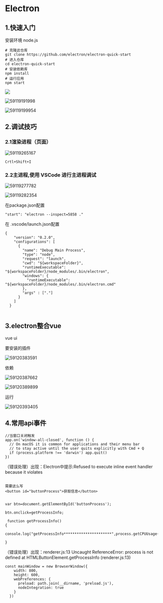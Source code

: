# Electron

## 1.快速入门

安装环境 node.js

```
# 克隆这仓库
git clone https://github.com/electron/electron-quick-start
# 进入仓库
cd electron-quick-start
# 安装依赖库
npm install
# 运行应用
npm start

```

![](C:\Users\Administrator\Desktop\安装\arrest\1591191878288.png)

![59119191998](C:\Users\Administrator\Desktop\安装\arrest\1591191919987.png)

![59119199954](C:\Users\Administrator\Desktop\安装\arrest\1591191999546.png)

## 2.调试技巧

### 2.1渲染进程（页面）

![59119265167](C:\Users\Administrator\Desktop\安装\arrest\1591192651678.png)

```
Crtl+Shift+I
```

### 2.2主进程,使用 VSCode 进行主进程调试

![59119277782](C:\Users\Administrator\Desktop\安装\arrest\1591192777824.png)

![59119282354](C:\Users\Administrator\Desktop\安装\arrest\1591192823545.png)

在package.json配置

```
"start": "electron --inspect=5858 ."
```

在 .vscode/launch.json配置

```
{
    "version": "0.2.0",
    "configurations": [
      {
        "name": "Debug Main Process",
        "type": "node",
        "request": "launch",
        "cwd": "${workspaceFolder}",
        "runtimeExecutable": "${workspaceFolder}/node_modules/.bin/electron",
        "windows": {
          "runtimeExecutable": "${workspaceFolder}/node_modules/.bin/electron.cmd"
        },
        "args" : ["."]
      }
    ]
  }
  
```

## 3.electron整合vue

vue ui

要安装的插件

![59120383591](C:\Users\Administrator\Desktop\安装\arrest\1591203835919.png)

依赖

![59120387662](C:\Users\Administrator\Desktop\安装\arrest\1591203876624.png)

![59120389899](C:\Users\Administrator\Desktop\安装\arrest\1591203898993.png)

运行

![59120393405](C:\Users\Administrator\Desktop\安装\arrest\1591203934054.png)

## 4.常用api事件

```
//当窗口关闭触发
app.on('window-all-closed', function () { 
  // On macOS it is common for applications and their menu bar
  // to stay active until the user quits explicitly with Cmd + Q
  if (process.platform !== 'darwin') app.quit()
})
```

（错误处理）出现：Electron中提示:Refused to execute inline event handler because it violates

```

需要这么写
<button id="buttonProcess">获取信息</button>


var btn=document.getElementById('buttonProcess');
   
btn.onclick=getProcessInfo;
 
 function getProcessInfo()
{
    console.log("getProcessInfo**********************",process.getCPUUsage());
 
}

```

（错误处理）出现：renderer.js:13 Uncaught ReferenceError: process is not defined
    at HTMLButtonElement.getProcessInfo (renderer.js:13)

```
const mainWindow = new BrowserWindow({
    width: 800,
    height: 600,
    webPreferences: {
      preload: path.join(__dirname, 'preload.js'),
      nodeIntegration: true
    }
  })
```

